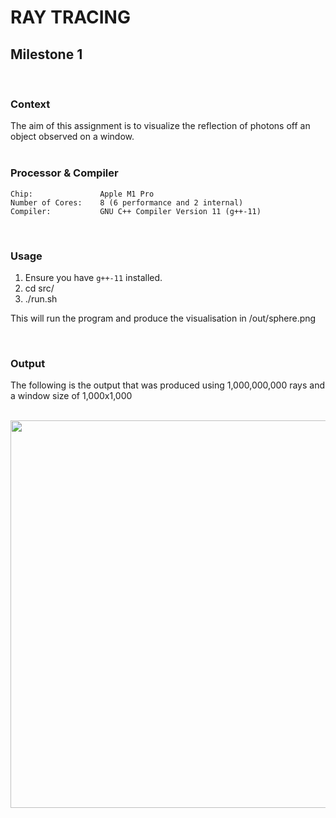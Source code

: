 # RAY TRACING

## **Milestone 1**
<br>

### **Context**


The aim of this assignment is to visualize the reflection of photons off an object observed on a window.
<br>
<br>

### **Processor & Compiler**

```
Chip:               Apple M1 Pro
Number of Cores:	8 (6 performance and 2 internal)
Compiler:           GNU C++ Compiler Version 11 (g++-11)
```
<br>

### **Usage**
1. Ensure you have `g++-11` installed.
2. cd src/
3. ./run.sh

This will run the program and produce the visualisation in /out/sphere.png

<br>

### **Output**
The following is the output that was produced using 1,000,000,000 rays and a window size of 1,000x1,000
<br>
<br>

<p align="center">
    <img src="./Milestone-1/out/sphere-report.png" width="650" height="620" />
</p>